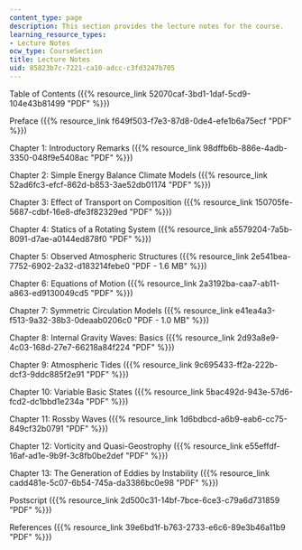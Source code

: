 ```yaml
---
content_type: page
description: This section provides the lecture notes for the course.
learning_resource_types:
- Lecture Notes
ocw_type: CourseSection
title: Lecture Notes
uid: 85823b7c-7221-ca10-adcc-c3fd3247b705
---
```


Table of Contents ({{% resource_link 52070caf-3bd1-1daf-5cd9-104e43b81499 "PDF" %}})

Preface ({{% resource_link f649f503-f7e3-87d8-0de4-efe1b6a75ecf "PDF" %}})

Chapter 1: Introductory Remarks ({{% resource_link 98dffb6b-886e-4adb-3350-048f9e5408ac "PDF" %}})

Chapter 2: Simple Energy Balance Climate Models ({{% resource_link 52ad6fc3-efcf-862d-b853-3ae52db01174 "PDF" %}})

Chapter 3: Effect of Transport on Composition ({{% resource_link 150705fe-5687-cdbf-16e8-dfe3f82329ed "PDF" %}})

Chapter 4: Statics of a Rotating System ({{% resource_link a5579204-7a5b-8091-d7ae-a0144ed878f0 "PDF" %}})

Chapter 5: Observed Atmospheric Structures ({{% resource_link 2e541bea-7752-6902-2a32-d183214febe0 "PDF - 1.6 MB" %}})

Chapter 6: Equations of Motion ({{% resource_link 2a3192ba-caa7-ab11-a863-ed9130049cd5 "PDF" %}})

Chapter 7: Symmetric Circulation Models ({{% resource_link e41ea4a3-f513-9a32-38b3-0deaab0206c0 "PDF - 1.0 MB" %}})

Chapter 8: Internal Gravity Waves: Basics ({{% resource_link 2d93a8e9-4c03-168d-27e7-66218a84f224 "PDF" %}})

Chapter 9: Atmospheric Tides ({{% resource_link 9c695433-ff2a-222b-dcf3-9ddc885f2e91 "PDF" %}})

Chapter 10: Variable Basic States ({{% resource_link 5bac492d-943e-57d6-fcd2-dc1bbd1e234a "PDF" %}})

Chapter 11: Rossby Waves ({{% resource_link 1d6bdbcd-a6b9-eab6-cc75-849cf32b0791 "PDF" %}})

Chapter 12: Vorticity and Quasi-Geostrophy ({{% resource_link e55effdf-16af-ad1e-9b9f-3c8fb0be2def "PDF" %}})

Chapter 13: The Generation of Eddies by Instability ({{% resource_link cadd481e-5c07-6b54-745a-da3386bc0e98 "PDF" %}})

Postscript ({{% resource_link 2d500c31-14bf-7bce-6ce3-c79a6d731859 "PDF" %}})

References ({{% resource_link 39e6bd1f-b763-2733-e6c6-89e3b46a11b9 "PDF" %}})